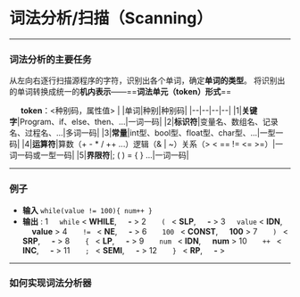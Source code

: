 # 词法分析/扫描（Scanning）
---

### 词法分析的主要任务
从左向右逐行扫描源程序的字符，识别出各个单词，确定**单词的类型**。
将识别出的单词转换成统一的**机内表示**——==**词法单元（token）形式**==

$\quad$
**token**：<种别码，属性值>
| |单词|种别|种别码|
|--|--|--|--|
|1|**关键字**|Program、if、else、then、...|一词一码|
|2|**标识符**|变量名、数组名、记录名、过程名、...|多词一码|
|3|**常量**|int型、bool型、float型、char型、...|一型一码|
|4|**运算符**|算数（+ - * / ++ ...）逻辑（& \| ~）关系（> < == != <= >=）|一词一码或一型一码|
|5|**界限符**|; ( ) = { } ...|一词一码|




---
### 例子
* **输入** `while(value != 100){ num++ }`
* **输出** :
  1 $\quad$`while`          < **WHILE**, $\quad$**-** >
  2 $\quad$`  (  `      < **SLP**, $\quad$**-** >
  3 $\quad$`value`      < **IDN**, $\quad$**value** >
  4 $\quad$`  !=  `     < **NE**, $\quad$**-** >
  6 $\quad$`  100  `        < **CONST**, $\quad$**100** >
  7 $\quad$`  )  `          < **SRP**, $\quad$**-** >
  8 $\quad$`  {  `          < **LP**, $\quad$**-** >
  9 $\quad$`  num  `        < **IDN**, $\quad$**num** >
  10 $\quad$`  ++  `         < **INC**, $\quad$**-** >
  11 $\quad$`  ;  `         < **SEMI**, $\quad$**-** >
  12 $\quad$`  }  `         < **RP**, $\quad$**-** >




---
### 如何实现词法分析器

